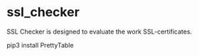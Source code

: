 # ssl_checker
SSL Checker is designed to evaluate the work SSL-certificates.

pip3 install PrettyTable
